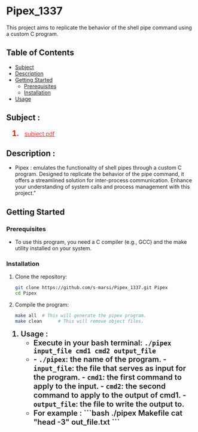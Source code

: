 # Pipex_1337 
This project aims to replicate the behavior of the shell pipe command using a custom C program. 

## Table of Contents
- [Subject](#subject)
- [Description](#description)
- [Getting Started](#getting-started)
  - [Prerequisites](#prerequisites)
  - [Installation](#installation)
- [Usage](#usage)

## Subject :
<ol style="margin-left: 15px;">
  <li style="font-size: 20px; font-weight: 600; color: red;">
     <a href="https://cdn.intra.42.fr/pdf/pdf/118145/en.subject.pdf" target="_blank" style="color: red; font-size: 15.5px; font-weight: 300; margin-left: 10px;"> subject.pdf </a>
  </li>
</ol>

## Description :
- Pipex : emulates the functionality of shell pipes through a custom C program. Designed to replicate the behavior of the pipe command, it offers a streamlined solution for inter-process communication. Enhance your understanding of system calls and process management with this project."

  
## Getting Started
### Prerequisites
- To use this program, you need a C compiler (e.g., GCC) and the make utility installed on your system.

### Installation
1. Clone the repository:
    ```bash
    git clone https://github.com/s-marsi/Pipex_1337.git Pipex
    cd Pipex
    ```
2. Compile the program:
    ```bash
    make all  # This will generate the pipex program.
    make clean      # This will remove object files.
    ```

<ol style="margin-left: 15px;">
  <li style="font-size: 20px; font-weight: 600;">
    Usage :
    <ul>
      <li>Execute in your bash terminal: <code>./pipex input_file cmd1 cmd2 output_file</code></li>
      <li> 
        - <code>./pipex</code>: the name of the program.
        - <code>input_file</code>: the file that serves as input for the program.
        - <code>cmd1</code>: the first command to apply to the input.
        - <code>cmd2</code>: the second command to apply to the output of cmd1.
        - <code>output_file</code>: the file to write the output to.
      </li>
      <li> For example : ```bash
        ./pipex Makefile cat "head -3" out_file.txt
        ```</li>
    </ul>
  </li>
</ol>
